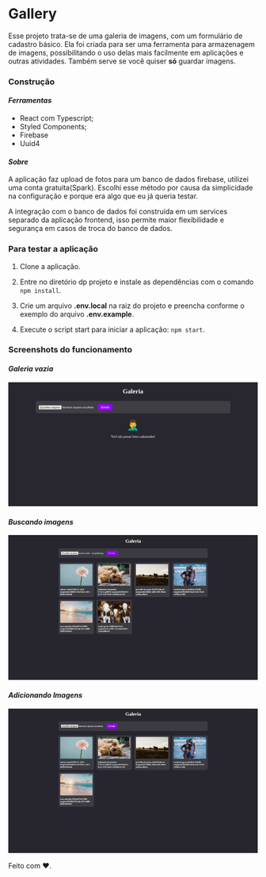 # Gallery

Esse projeto trata-se de uma galeria de imagens, com um formulário de cadastro básico. Ela foi criada para ser uma ferramenta para armazenagem de imagens, possibilitando o uso delas mais facilmente em aplicações e outras atividades. Também serve se você quiser **só** guardar imagens.

### Construção

#### _Ferramentas_

- React com Typescript;
- Styled Components;
- Firebase
- Uuid4

#### _Sobre_

A aplicação faz upload de fotos para um banco de dados firebase, utilizei uma conta gratuita(Spark). Escolhi esse método por causa da simplicidade na configuração e porque era algo que eu já queria testar.

A integração com o banco de dados foi construída em um services separado da aplicação frontend, isso permite maior flexibilidade e segurança em casos de troca do banco de dados.

### Para testar a aplicação

1. Clone a aplicação.

2. Entre no diretório dp projeto e instale as dependências com o comando `npm install`.

3. Crie um arquivo **.env.local** na raiz do projeto e preencha conforme o exemplo do arquivo **.env.example**.

4. Execute o script start para iniciar a aplicação: `npm start`.

### Screenshots do funcionamento

#### _Galeria vazia_

![galeria vazia](https://raw.githubusercontent.com/felipelouzeiro/react-gallery/master/src/shared/images/tela-vazia.png?raw=true)

#### _Buscando imagens_

![carregando imagens](https://raw.githubusercontent.com/felipelouzeiro/react-gallery/master/src/shared/images/buscando-fotos.gif?raw=true)

#### _Adicionando Imagens_

![adicionando imagens](https://raw.githubusercontent.com/felipelouzeiro/react-gallery/master/src/shared/images/adicionando.gif?raw=true)

Feito com :heart:.
